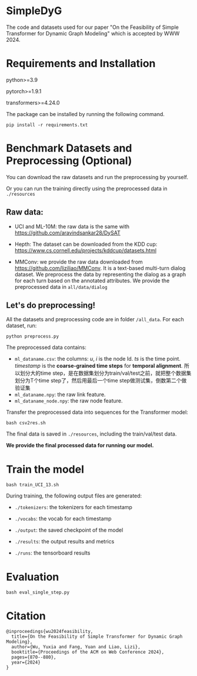 # SimpleDyG

The code and datasets used for our paper "On the Feasibility of Simple Transformer for Dynamic Graph Modeling" which is accepted by WWW 2024.

# Requirements and Installation


python>=3.9

pytorch>=1.9.1

transformers>=4.24.0

The package can be installed by running the following command.

`pip install -r requirements.txt`

# Benchmark Datasets and Preprocessing (Optional)

You can download the raw datasets and run the preprocessing by yourself. 

Or you can run the training directly using the preprocessed data in `./resources`

## Raw data:

- UCI and  ML-10M: the raw data is the same with  https://github.com/aravindsankar28/DySAT

- Hepth: The dataset can be downloaded from the KDD cup:  https://www.cs.cornell.edu/projects/kddcup/datasets.html

- MMConv: we provide the raw data downloaded from https://github.com/liziliao/MMConv. It is a text-based multi-turn dialog dataset. We preprocess the data by representing the dialog as a graph for each turn based on the annotated attributes. We provide the preprocessed data in `all/data/dialog`

## Let's do preprocessing!  

All the datasets and preprocessing code are in folder `/all_data`. For each dataset, run:

`python preprocess.py ` 


The preprocessed data contains:

- `ml_dataname.csv`: the columns: *u*, *i* is the node Id. *ts* is the time point. *timestamp* is the **coarse-grained time steps** for **temporal alignment**.
所以划分大的time step，是在数据集划分为train/val/test之前，就把整个数据集划分为T个time step了，然后用最后一个time step做测试集，倒数第二个做验证集
- `ml_dataname.npy`: the raw link feature. 
- `ml_dataname_node.npy`: the raw node feature. 

Transfer the preprocessed data into sequences for the Transformer model: 

`bash csv2res.sh`

The final data is saved in  `./resources`, including the train/val/test data.

**We provide the final processed data for running our model.**

# Train the model 

`bash train_UCI_13.sh`

During training, the following output files are generated:

- `./tokenizers`: the tokenizers for each timestamp

- `./vocabs`: the vocab for each timestamp

- `./output`: the saved checkpoint of the model

- `./results`: the output results and metrics 

- `./runs`: the tensorboard results


# Evaluation 

`bash eval_single_step.py`

# Citation
```
@inproceedings{wu2024feasibility,
  title={On the Feasibility of Simple Transformer for Dynamic Graph Modeling},
  author={Wu, Yuxia and Fang, Yuan and Liao, Lizi},
  booktitle={Proceedings of the ACM on Web Conference 2024},
  pages={870--880},
  year={2024}
}

```
